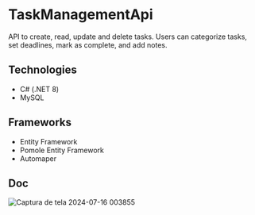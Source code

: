 # TaskManagementApi
API to create, read, update and delete tasks. Users can categorize tasks, set deadlines, mark as complete, and add notes.

## Technologies
- C# (.NET 8)
- MySQL

## Frameworks
- Entity Framework
- Pomole Entity Framework
- Automaper

## Doc
![Captura de tela 2024-07-16 003855](https://github.com/user-attachments/assets/b70e7815-bee8-4343-8ff5-d925bb20b3c4)
